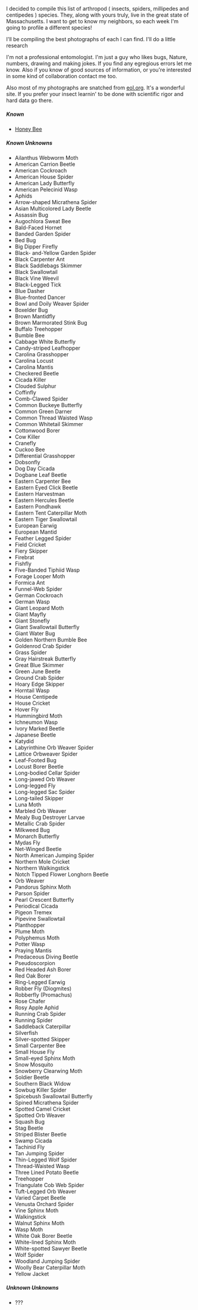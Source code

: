 I decided to compile this list of arthropod ( insects, spiders, millipedes and centipedes ) species.  They, along with yours truly, live in the great state of Massachusetts. I want to get to know my neighbors, so each week I'm going to profile a different species!

I'll be compiling the best photographs of each I can find.  I'll do a little research

I'm not a professional entomologist.  I'm just a guy who likes bugs, Nature, numbers, drawing and making jokes.
If you find any egregious errors let me know. Also if you know of good sources of information, or you're interested in some kind of collaboration contact me too.

Also most of my photographs are snatched from <a href="http://eol.org">eol.org</a>.  It's a wonderful site.  If you prefer your insect learnin' to be done with scientific rigor and hard data go there.

##### Known
* <a href="../honey_bee">Honey Bee</a>

##### Known Unknowns
* Ailanthus Webworm Moth
* American Carrion Beetle
* American Cockroach
* American House Spider
* American Lady Butterfly
* American Pelecinid Wasp
* Aphids
* Arrow-shaped Micrathena Spider
* Asian Multicolored Lady Beetle
* Assassin Bug
* Augochlora Sweat Bee
* Bald-Faced Hornet
* Banded Garden Spider
* Bed Bug
* Big Dipper Firefly
* Black- and-Yellow Garden Spider
* Black Carpenter Ant
* Black Saddlebags Skimmer
* Black Swallowtail
* Black Vine Weevil
* Black-Legged Tick
* Blue Dasher
* Blue-fronted Dancer
* Bowl and Doily Weaver Spider
* Boxelder Bug
* Brown Mantidfly
* Brown Marmorated Stink Bug
* Buffalo Treehopper
* Bumble Bee
* Cabbage White Butterfly
* Candy-striped Leafhopper
* Carolina Grasshopper
* Carolina Locust
* Carolina Mantis
* Checkered Beetle
* Cicada Killer
* Clouded Sulphur
* Coffinfly
* Comb-Clawed Spider
* Common Buckeye Butterfly
* Common Green Darner
* Common Thread Waisted Wasp
* Common Whitetail Skimmer
* Cottonwood Borer
* Cow Killer
* Cranefly
* Cuckoo Bee
* Differential Grasshopper
* Dobsonfly
* Dog Day Cicada
* Dogbane Leaf Beetle
* Eastern Carpenter Bee
* Eastern Eyed Click Beetle
* Eastern Harvestman
* Eastern Hercules Beetle
* Eastern Pondhawk
* Eastern Tent Caterpillar Moth
* Eastern Tiger Swallowtail
* European Earwig
* European Mantid
* Feather Legged Spider
* Field Cricket
* Fiery Skipper
* Firebrat
* Fishfly
* Five-Banded Tiphiid Wasp
* Forage Looper Moth
* Formica Ant
* Funnel-Web Spider
* German Cockroach
* German Wasp
* Giant Leopard Moth
* Giant Mayfly
* Giant Stonefly
* Giant Swallowtail Butterfly
* Giant Water Bug
* Golden Northern Bumble Bee
* Goldenrod Crab Spider
* Grass Spider
* Gray Hairstreak Butterfly
* Great Blue Skimmer
* Green June Beetle
* Ground Crab Spider
* Hoary Edge Skipper
* Horntail Wasp
* House Centipede
* House Cricket
* Hover Fly
* Hummingbird Moth
* Ichneumon Wasp
* Ivory Marked Beetle
* Japanese Beetle
* Katydid
* Labyrinthine Orb Weaver Spider
* Lattice Orbweaver Spider
* Leaf-Footed Bug
* Locust Borer Beetle
* Long-bodied Cellar Spider
* Long-jawed Orb Weaver
* Long-legged Fly
* Long-legged Sac Spider
* Long-tailed Skipper
* Luna Moth
* Marbled Orb Weaver
* Mealy Bug Destroyer Larvae
* Metallic Crab Spider
* Milkweed Bug
* Monarch Butterfly
* Mydas Fly
* Net-Winged Beetle
* North American Jumping Spider
* Northern Mole Cricket
* Northern Walkingstick
* Notch Tipped Flower Longhorn Beetle
* Orb Weaver
* Pandorus Sphinx Moth
* Parson Spider
* Pearl Crescent Butterfly
* Periodical Cicada
* Pigeon Tremex
* Pipevine Swallowtail
* Planthopper
* Plume Moth
* Polyphemus Moth
* Potter Wasp
* Praying Mantis
* Predaceous Diving Beetle
* Pseudoscorpion
* Red Headed Ash Borer
* Red Oak Borer
* Ring-Legged Earwig
* Robber Fly (Diogmites)
* Robberfly (Promachus)
* Rose Chafer
* Rosy Apple Aphid
* Running Crab Spider
* Running Spider
* Saddleback Caterpillar
* Silverfish
* Silver-spotted Skipper
* Small Carpenter Bee
* Small House Fly
* Small-eyed Sphinx Moth
* Snow Mosquito
* Snowberry Clearwing Moth
* Soldier Beetle
* Southern Black Widow
* Sowbug Killer Spider
* Spicebush Swallowtail Butterfly
* Spined Micrathena Spider
* Spotted Camel Cricket
* Spotted Orb Weaver
* Squash Bug
* Stag Beetle
* Striped Blister Beetle
* Swamp Cicada
* Tachinid Fly
* Tan Jumping Spider
* Thin-Legged Wolf Spider
* Thread-Waisted Wasp
* Three Lined Potato Beetle
* Treehopper
* Triangulate Cob Web Spider
* Tuft-Legged Orb Weaver
* Varied Carpet Beetle
* Venusta Orchard Spider
* Vine Sphinx Moth
* Walkingstick
* Walnut Sphinx Moth
* Wasp Moth
* White Oak Borer Beetle
* White-lined Sphinx Moth
* White-spotted Sawyer Beetle
* Wolf Spider
* Woodland Jumping Spider
* Woolly Bear Caterpillar Moth
* Yellow Jacket

##### Unknown Unknowns
* ???